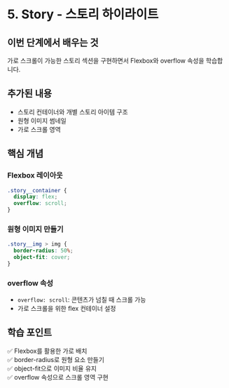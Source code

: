 # 5. Story - 스토리 하이라이트

## 이번 단계에서 배우는 것
가로 스크롤이 가능한 스토리 섹션을 구현하면서 Flexbox와 overflow 속성을 학습합니다.

## 추가된 내용
- 스토리 컨테이너와 개별 스토리 아이템 구조
- 원형 이미지 썸네일
- 가로 스크롤 영역

## 핵심 개념
### Flexbox 레이아웃
```css
.story__container {
  display: flex;
  overflow: scroll;
}
```

### 원형 이미지 만들기
```css
.story__img > img {
  border-radius: 50%;
  object-fit: cover;
}
```

### overflow 속성
- `overflow: scroll`: 콘텐츠가 넘칠 때 스크롤 가능
- 가로 스크롤을 위한 flex 컨테이너 설정

## 학습 포인트
✅ Flexbox를 활용한 가로 배치  
✅ border-radius로 원형 요소 만들기  
✅ object-fit으로 이미지 비율 유지  
✅ overflow 속성으로 스크롤 영역 구현